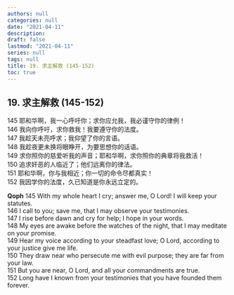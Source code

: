 ```yaml
---
authors: null
categories: null
date: "2021-04-11"
description: 
draft: false
lastmod: "2021-04-11"
series: null
tags: null
title: 19. 求主解救 (145-152)
toc: true
---
```


## 19. 求主解救 (145-152)
145 耶和华啊，我一心呼吁你；求你应允我，我必谨守你的律例！  
146 我向你呼吁，求你救我！我要遵守你的法度。  
147 我趁天未亮呼求；我仰望了你的言语。  
148 我趁夜更未换将眼睁开，为要思想你的话语。  
149 求你照你的慈爱听我的声音；耶和华啊，求你照你的典章将我救活！  
150 追求奸恶的人临近了；他们远离你的律法。  
151 耶和华啊，你与我相近；你一切的命令尽都真实！  
152 我因学你的法度，久已知道是你永远立定的。  

**Qoph**
145 With my whole heart I cry; answer me, O Lord! I will keep your statutes.   
146 I call to you; save me, that I may observe your testimonies.   
147 I rise before dawn and cry for help; I hope in your words.   
148 My eyes are awake before the watches of the night, that I may meditate on your promise.   
149 Hear my voice according to your steadfast love; O Lord, according to your justice give me life.   
150 They draw near who persecute me with evil purpose; they are far from your law.   
151 But you are near, O Lord, and all your commandments are true.   
152 Long have I known from your testimonies that you have founded them forever.   
